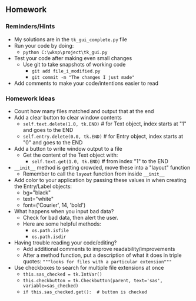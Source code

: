 
## Homework ##

### Reminders/Hints ###
* My solutions are in the `tk_gui_complete.py` file
* Run your code by doing:
    * `python C:\wksp\project\tk_gui.py`
* Test your code after making even small changes
    * Use git to take snapshots of working code
        * `git add file_i_modified.py` 
        * `git commit -m "The changes I just made"`
* Add comments to make your code/intentions easier to read 

### Homework Ideas ###
* Count how many files matched and output that at the end
* Add a clear button to clear window contents
    * `self.text.delete(1.0, tk.END)`  # for Text object, index starts at "1" and goes to the END
    * `self.entry.delete(0.0, tk.END)`  # for Entry object, index starts at "0" and goes to the END
* Add a button to write window output to a file
    * Get the content of the Text object with:
        * `self.text.get(1.0, tk.END)`  # from index "1" to the END
* `__init__` method is getting crowded, move these into a "layout" function
    * Remember to call the `layout` function from inside `__init__`
* Add color to your application by passing these values in when creating the Entry/Label objects:
    * bg="black"
    * text="white"
    * font=('Courier', 14, 'bold')
* What happens when you input bad data?
    * Check for bad data, then alert the user.
    * Here are some helpful methods:
        * `os.path.isfile`
        * `os.path.isdir`
* Having trouble reading your code/editing?
    * Add additional comments to improve readability/improvements
    * After a method function, put a description of what it does in triple quotes:
        `"""looks for files with a particular extension"""`
* Use checkboxes to search for multiple file extensions at once
    * `this.sas_checked = tk.IntVar()`
    * `this.checkbutton = tk.Checkbutton(parent, text='sas', variable=sas_checked)`
    * `if this.sas_checked.get():  # button is checked`